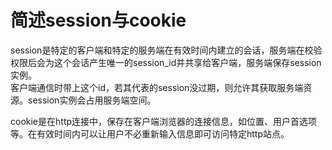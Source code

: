 # 简述session与cookie

session是特定的客户端和特定的服务端在有效时间内建立的会话，服务端在校验权限后会为这个会话产生唯一的session_id并共享给客户端，服务端保存session实例。  
客户端通信时带上这个id，若其代表的session没过期，则允许其获取服务端资源。session实例会占用服务端空间。

cookie是在http连接中，保存在客户端浏览器的连接信息，如位置、用户首选项等。在有效时间内可以让用户不必重新输入信息即可访问特定http站点。